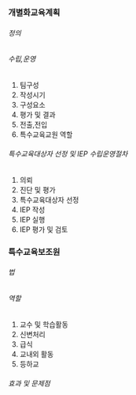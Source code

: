 ### 개별화교육계획

###### 정의

###### 수립,운영
1. 팀구성
2. 작성시기
3. 구성요소
4. 평가 및 결과
5. 전출,전입
6. 특수교육교원 역할

###### 특수교육대상자 선정 및 IEP 수립운영절차
1. 의뢰
2. 진단 및 평가
3. 특수교육대상자 선정
4. IEP 작성
5. IEP 실행
6. IEP 평가 및 검토

### 특수교육보조원

###### 법

###### 역할
1. 교수 및 학습활동
2. 신변처리
3. 급식
4. 교내외 활동
5. 등하교

###### 효과 및 문제점
